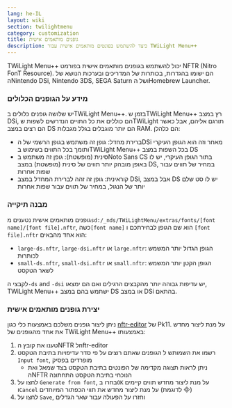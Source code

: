 ```yaml
---
lang: he-IL
layout: wiki
section: twilightmenu
category: customization
title: גופנים מותאמים אישית
description: כיצד להשתמש בפונטים מותאמים אישית עבור TWiLight Menu++
---
```


TWiLight Menu++ יכול להשתמש בגופנים מותאמים אישית בפורמט NFTR (Nitro FonT Resource). הם ישומו בהגדרות, בכותרות של המדריכים ובערכות הנושא של הNintendo DSi, Nintendo 3DS, SEGA Saturn ושל הHomebrew Launcher.

### מידע על הגופנים הכלולים
יש שלושה גופנים כלולים בTWiLight Menu++. בזמן שTWiLight Menu++ רץ במצב DSi, הם כוללים את כל התויים הנדרשים לשפות שTWiLight תורגם אליהם, אבל כאשר הם רצים במצב DS הם יותר מוגבלים בגלל מגבלות RAM. הם כלהלן:
- ברירת מחדל: גופן זה משתמש בגופן הרשמי של הDSi מאחר וזה הוא הגופן העיקרי ותומך בכל התווים בשימוש בTWiLight Menu++ בכל השפות במצב DS
- סינית (מופשטת): גופן זה משתמש בNoto Sans CS בתור הגופן העיקרי, יש לו באופן מובהק יותר תווים של סינית (מופשטת) במצב DS, במחיר של תווים עבור שפות אחרות
- קוראינית: גופן זה זהה לברירת המחדל במצב DSi, אבל במצב DS יש לו סט שלם יותר של הנגול, במחיר של תווים עבור שפות אחרות

### מבנה תיקייה
גופנים מותאמים אישית נטענים מ`sd:/_nds/TWiLightMenu/extras/fonts/[font name]/[font file].nftr`, כשה`[font name]` הוא שם הגופן לבחירתכם ו `[font file].nftr` הוא אחד מהבאים:
- `large-ds.nftr`, `large-dsi.nftr` או `large.nftr`: הגופן הגדול יותר המשמש לכותרות
- `small-ds.nftr`, `small-dsi.nftr` או `small.nftr`: הגופן הקטן יותר המשמש לשאר הטקסט

לקבצי ה`-ds` and `-dsi` יש עדיפות גבוהה יותר מהקבצים הרגילים ואם הם ימצאו, TWiLight Menu++ ישתמש בהם במצב DS או במצב DSi בהתאם.

### יצירת גופנים מותאמים אישית
ניתן ליצור גופנים משלכם באמצעות כלי כגון [nftr-editor](https://pk11.us/nftr-editor/) של Pk11. על מנת ליצור מחדש את אחד מהגופנים של TWiLight Menu++ באמצעותו:
1. טענו את קובץ הNFTR לnftr-editor
1. רשמו את השמותש ל הגופנים שאתם רוצים על פי סדר עדיפויות בתיבת הטקסט `Input font`, מופרדים בפסיק
   - ניתן לראות תצוגה מקדימה של הפונטים בתיבת הטקסט בצד שמאל ואת הNFTR הנוכחי בתיבת הטקסט התחתונה
1. לחצו על `Generate from font`, בחרו ב`OK` על מנת ליצור מחדש תווים קיימים ו`Cancel` על מנת ליצור מחדש את תווי הכפתור המיוחדים (לדוגמת &#xE000;)
1. לחצו על `Save`, וחזרו על הפעולה עבור שאר הגדלים

